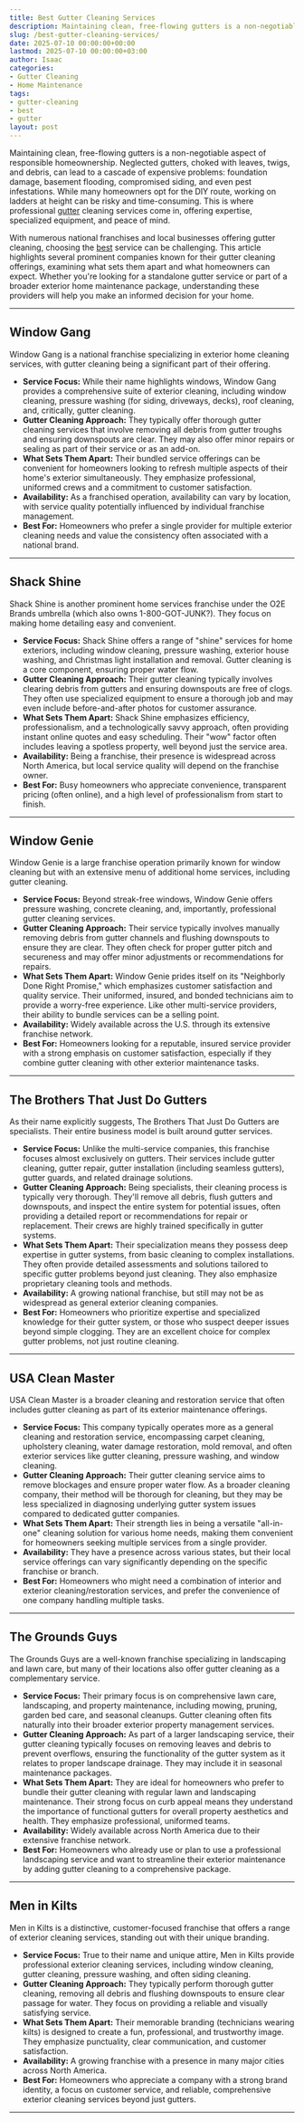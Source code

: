 ```yaml
---
title: Best Gutter Cleaning Services
description: Maintaining clean, free-flowing gutters is a non-negotiable aspect of responsible homeownership. Neglected gutters, choked with leaves, twigs, and debris, can...
slug: /best-gutter-cleaning-services/
date: 2025-07-10 00:00:00+00:00
lastmod: 2025-07-10 00:00:00+03:00
author: Isaac
categories:
- Gutter Cleaning
- Home Maintenance
tags:
- gutter-cleaning
- best
- gutter
layout: post
---
```

Maintaining clean, free-flowing gutters is a non-negotiable aspect of responsible homeownership. Neglected gutters, choked with leaves, twigs, and debris, can lead to a cascade of expensive problems: foundation damage, basement flooding, compromised siding, and even pest infestations. While many homeowners opt for the DIY route, working on ladders at height can be risky and time-consuming. This is where professional [gutter](https://pestpolicy.com/best-gutter-guards/) cleaning services come in, offering expertise, specialized equipment, and peace of mind.

With numerous national franchises and local businesses offering gutter cleaning, choosing the [best](https://pestpolicy.com/best-gutter-guards-for-box-gutters/) service can be challenging. This article highlights several prominent companies known for their gutter cleaning offerings, examining what sets them apart and what homeowners can expect. Whether you're looking for a standalone gutter service or part of a broader exterior home maintenance package, understanding these providers will help you make an informed decision for your home.

---

## Window Gang

Window Gang is a national franchise specializing in exterior home cleaning services, with gutter cleaning being a significant part of their offering.

* **Service Focus:** While their name highlights windows, Window Gang provides a comprehensive suite of exterior cleaning, including window cleaning, pressure washing (for siding, driveways, decks), roof cleaning, and, critically, gutter cleaning.
* **Gutter Cleaning Approach:** They typically offer thorough gutter cleaning services that involve removing all debris from gutter troughs and ensuring downspouts are clear. They may also offer minor repairs or sealing as part of their service or as an add-on.
* **What Sets Them Apart:** Their bundled service offerings can be convenient for homeowners looking to refresh multiple aspects of their home's exterior simultaneously. They emphasize professional, uniformed crews and a commitment to customer satisfaction.
* **Availability:** As a franchised operation, availability can vary by location, with service quality potentially influenced by individual franchise management.
* **Best For:** Homeowners who prefer a single provider for multiple exterior cleaning needs and value the consistency often associated with a national brand.

---

## Shack Shine

Shack Shine is another prominent home services franchise under the O2E Brands umbrella (which also owns 1-800-GOT-JUNK?). They focus on making home detailing easy and convenient.

* **Service Focus:** Shack Shine offers a range of "shine" services for home exteriors, including window cleaning, pressure washing, exterior house washing, and Christmas light installation and removal. Gutter cleaning is a core component, ensuring proper water flow.
* **Gutter Cleaning Approach:** Their gutter cleaning typically involves clearing debris from gutters and ensuring downspouts are free of clogs. They often use specialized equipment to ensure a thorough job and may even include before-and-after photos for customer assurance.
* **What Sets Them Apart:** Shack Shine emphasizes efficiency, professionalism, and a technologically savvy approach, often providing instant online quotes and easy scheduling. Their "wow" factor often includes leaving a spotless property, well beyond just the service area.
* **Availability:** Being a franchise, their presence is widespread across North America, but local service quality will depend on the franchise owner.
* **Best For:** Busy homeowners who appreciate convenience, transparent pricing (often online), and a high level of professionalism from start to finish.

---

## Window Genie

Window Genie is a large franchise operation primarily known for window cleaning but with an extensive menu of additional home services, including gutter cleaning.

* **Service Focus:** Beyond streak-free windows, Window Genie offers pressure washing, concrete cleaning, and, importantly, professional gutter cleaning services.
* **Gutter Cleaning Approach:** Their service typically involves manually removing debris from gutter channels and flushing downspouts to ensure they are clear. They often check for proper gutter pitch and secureness and may offer minor adjustments or recommendations for repairs.
* **What Sets Them Apart:** Window Genie prides itself on its "Neighborly Done Right Promise," which emphasizes customer satisfaction and quality service. Their uniformed, insured, and bonded technicians aim to provide a worry-free experience. Like other multi-service providers, their ability to bundle services can be a selling point.
* **Availability:** Widely available across the U.S. through its extensive franchise network.
* **Best For:** Homeowners looking for a reputable, insured service provider with a strong emphasis on customer satisfaction, especially if they combine gutter cleaning with other exterior maintenance tasks.

---

## The Brothers That Just Do Gutters

As their name explicitly suggests, The Brothers That Just Do Gutters are specialists. Their entire business model is built around gutter services.

* **Service Focus:** Unlike the multi-service companies, this franchise focuses almost exclusively on gutters. Their services include gutter cleaning, gutter repair, gutter installation (including seamless gutters), gutter guards, and related drainage solutions.
* **Gutter Cleaning Approach:** Being specialists, their cleaning process is typically very thorough. They'll remove all debris, flush gutters and downspouts, and inspect the entire system for potential issues, often providing a detailed report or recommendations for repair or replacement. Their crews are highly trained specifically in gutter systems.
* **What Sets Them Apart:** Their specialization means they possess deep expertise in gutter systems, from basic cleaning to complex installations. They often provide detailed assessments and solutions tailored to specific gutter problems beyond just cleaning. They also emphasize proprietary cleaning tools and methods.
* **Availability:** A growing national franchise, but still may not be as widespread as general exterior cleaning companies.
* **Best For:** Homeowners who prioritize expertise and specialized knowledge for their gutter system, or those who suspect deeper issues beyond simple clogging. They are an excellent choice for complex gutter problems, not just routine cleaning.

---

## USA Clean Master

USA Clean Master is a broader cleaning and restoration service that often includes gutter cleaning as part of its exterior maintenance offerings.

* **Service Focus:** This company typically operates more as a general cleaning and restoration service, encompassing carpet cleaning, upholstery cleaning, water damage restoration, mold removal, and often exterior services like gutter cleaning, pressure washing, and window cleaning.
* **Gutter Cleaning Approach:** Their gutter cleaning service aims to remove blockages and ensure proper water flow. As a broader cleaning company, their method will be thorough for cleaning, but they may be less specialized in diagnosing underlying gutter system issues compared to dedicated gutter companies.
* **What Sets Them Apart:** Their strength lies in being a versatile "all-in-one" cleaning solution for various home needs, making them convenient for homeowners seeking multiple services from a single provider.
* **Availability:** They have a presence across various states, but their local service offerings can vary significantly depending on the specific franchise or branch.
* **Best For:** Homeowners who might need a combination of interior and exterior cleaning/restoration services, and prefer the convenience of one company handling multiple tasks.

---

## The Grounds Guys

The Grounds Guys are a well-known franchise specializing in landscaping and lawn care, but many of their locations also offer gutter cleaning as a complementary service.

* **Service Focus:** Their primary focus is on comprehensive lawn care, landscaping, and property maintenance, including mowing, pruning, garden bed care, and seasonal cleanups. Gutter cleaning often fits naturally into their broader exterior property management services.
* **Gutter Cleaning Approach:** As part of a larger landscaping service, their gutter cleaning typically focuses on removing leaves and debris to prevent overflows, ensuring the functionality of the gutter system as it relates to proper landscape drainage. They may include it in seasonal maintenance packages.
* **What Sets Them Apart:** They are ideal for homeowners who prefer to bundle their gutter cleaning with regular lawn and landscaping maintenance. Their strong focus on curb appeal means they understand the importance of functional gutters for overall property aesthetics and health. They emphasize professional, uniformed teams.
* **Availability:** Widely available across North America due to their extensive franchise network.
* **Best For:** Homeowners who already use or plan to use a professional landscaping service and want to streamline their exterior maintenance by adding gutter cleaning to a comprehensive package.

---

## Men in Kilts

Men in Kilts is a distinctive, customer-focused franchise that offers a range of exterior cleaning services, standing out with their unique branding.

* **Service Focus:** True to their name and unique attire, Men in Kilts provide professional exterior cleaning services, including window cleaning, gutter cleaning, pressure washing, and often siding cleaning.
* **Gutter Cleaning Approach:** They typically perform thorough gutter cleaning, removing all debris and flushing downspouts to ensure clear passage for water. They focus on providing a reliable and visually satisfying service.
* **What Sets Them Apart:** Their memorable branding (technicians wearing kilts) is designed to create a fun, professional, and trustworthy image. They emphasize punctuality, clear communication, and customer satisfaction.
* **Availability:** A growing franchise with a presence in many major cities across North America.
* **Best For:** Homeowners who appreciate a company with a strong brand identity, a focus on customer service, and reliable, comprehensive exterior cleaning services beyond just gutters.

---
